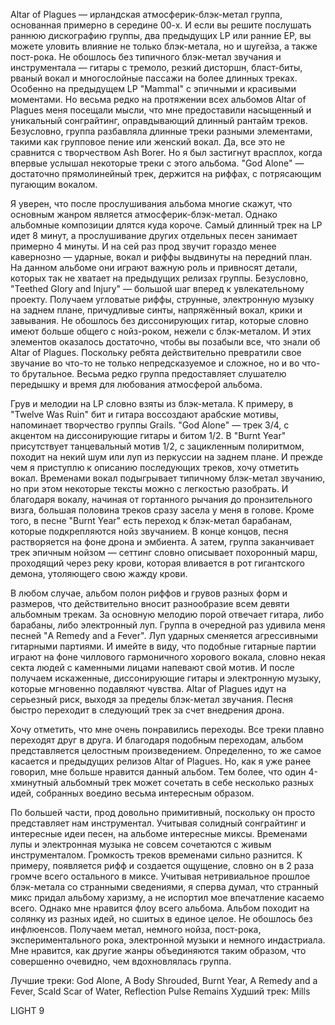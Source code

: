 Altar of Plagues — ирландская атмосферик-блэк-метал группа, основанная примерно в середине 00-х. И если вы решите послушать раннюю дискографию группы, два предыдущих LP или ранние EP, вы можете уловить влияние не только блэк-метала, но и шугейза, а также пост-рока. Не обошлось без типичного блэк-метал звучания и инструментала — гитары с тремоло, резкий дисторшн, бласт-биты, рваный вокал и многослойные пассажи на более длинных треках. Особенно на предыдущем LP "Mammal" с эпичными и красивыми моментами. Но весьма редко на протяжении всех альбомов Altar of Plagues меня посещали мысли, что мне предоставили насыщенный и уникальный сонграйтинг, оправдывающий длинный рантайм треков. Безусловно, группа разбавляла длинные треки разными элементами, такими как групповое пение или женский вокал. Да, все это не сравнится с творчеством Ash Borer. Но я был застигнут врасплох, когда впервые услышал некоторые треки с этого альбома. "God Alone" — достаточно прямолинейный трек, держится на риффах, с потрясающим пугающим вокалом.

Я уверен, что после прослушивания альбома многие скажут, что основным жанром является атмосферик-блэк-метал. Однако альбомные композиции длятся куда короче. Самый длинный трек на LP идет 8 минут, а прослушивание других отдельных песен занимает примерно 4 минуты. И на сей раз прод звучит гораздо менее кавернозно — ударные, вокал и риффы выдвинуты на передний план. На данном альбоме они играют важную роль и привносят детали, которых так не хватает на предыдущих релизах группы. Безусловно, "Teethed Glory and Injury" — большой шаг вперед к увлекательному проекту. Получаем угловатые риффы, струнные, электронную музыку на заднем плане, причудливые синты, напряжённый вокал, крики и завывания. Не обошлось без диссонирующих гитар, которые словно имеют больше общего с нойз-роком, нежели с блэк-металом. И этих элементов оказалось достаточно, чтобы вы позабыли все, что знали об Altar of Plagues. Поскольку ребята действительно превратили свое звучание во что-то не только непредсказуемое и сложное, но и во что-то брутальное. Весьма редко группа предоставляет слушателю передышку и время для любования атмосферой альбома.

Грув и мелодии на LP словно взяты из блэк-метала. К примеру, в "Twelve Was Ruin" бит и гитара воссоздают арабские мотивы, напоминает творчество группы Grails. "God Alone" — трек 3/4, с акцентом на диссонирующие гитары и битом 1/2. В "Burnt Year" присутствует танцевальный мотив 1/2, с зацикленным полиритмом, походит на некий шум или луп из перкуссии на заднем плане. И прежде чем я приступлю к описанию последующих треков, хочу отметить вокал. Временами вокал подыгрывает типичному блэк-метал звучанию, но при этом некоторые тексты можно с легкостью разобрать. И благодаря вокалу, начиная от гортанного рычания до пронзительного визга, большая половина треков сразу засела у меня в голове. Кроме того, в песне "Burnt Year" есть переход к блэк-метал барабанам, которые подкрепляются нойз звучанием. В конце концов, песня растворяется на фоне дрона и эмбиента. А затем, группа заканчивает трек эпичным нойзом — сеттинг словно описывает похоронный марш, проходящий через реку крови, которая вливается в рот гигантского демона, утоляющего свою жажду крови.

В любом случае, альбом полон риффов и грувов разных форм и размеров, что действительно вносит разнообразие всем девяти альбомным трекам. За основную мелодию порой отвечает гитара, либо барабаны, либо электронный луп. Группа в очередной раз удивила меня песней "A Remedy and a Fever". Луп ударных сменяется агрессивными гитарными партиями. И имейте в виду, что подобные гитарные партии играют на фоне чиллового гармоничного хорового вокала, словно некая секта людей с каменными лицами напевают свой мотив. И после получаем искаженные, диссонирующие гитары и электронную музыку, которые мгновенно подавляют чувства. Altar of Plagues идут на серьезный риск, выходя за пределы блэк-метал звучания. Песня быстро переходит в следующий трек за счет внедрения дрона.

Хочу отметить, что мне очень понравились переходы. Все треки плавно переходят друг в друга. И благодаря подобным переходам, альбом представляется целостным произведением. Определенно, то же самое касается и предыдущих релизов Altar of Plagues. Но, как я уже ранее говорил, мне больше нравится данный альбом. Тем более, что один 4-хминутный альбомный трек может сочетать в себе несколько разных идей, собранных воедино весьма интересным образом.

По большей части, прод довольно примитивный, поскольку он просто представляет нам инструментал. Учитывая солидный сонграйтинг и интересные идеи песен, на альбоме интересные миксы. Временами лупы и электронная музыка не совсем сочетаются с живым инструменталом. Громкость треков временами сильно разнится. К примеру, появляется рифф и создается ощущение, словно он в 2 раза громче всего остального в миксе. Учитывая нетривиальное прошлое блэк-метала со странными сведениями, я сперва думал, что странный микс придал альбому харизму, а не испортил мое впечатление касаемо всего. Однако мне нравится флоу всего альбома. Альбом походит на солянку из разных идей, но сшитых в единое целое. Не обошлось без инфлюенсов. Получаем метал, немного нойза, пост-рока, экспериментального рока, электронной музыки и немного индастриала. Мне нравится, как другие жанры объединяются таким образом, что совершенно очевидно, чем вдохновлялась группа.

Лучшие треки: God Alone, A Body Shrouded, Burnt Year, A Remedy and a Fever, Scald Scar of Water, Reflection Pulse Remains
Худший трек: Mills

LIGHT 9
